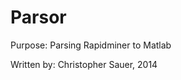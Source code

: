 # Parsor                                
                             
Purpose: Parsing Rapidminer to Matlab

Written by: Christopher Sauer, 2014
